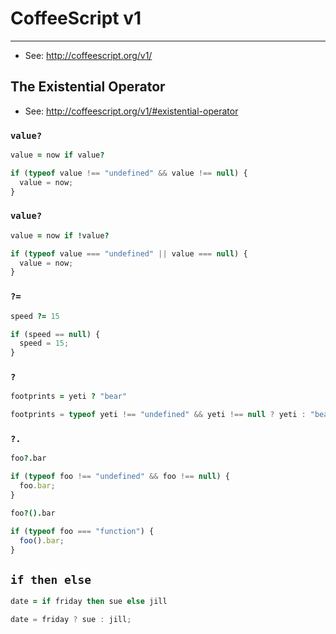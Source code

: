# CoffeeScript v1

----

- See: http://coffeescript.org/v1/

## The Existential Operator

- See: http://coffeescript.org/v1/#existential-operator

### `value?`
```coffeescript
value = now if value?
```

```javascript
if (typeof value !== "undefined" && value !== null) {
  value = now;
}
```


### `value?`

```coffeescript
value = now if !value?
```

```javascript
if (typeof value === "undefined" || value === null) {
  value = now;
}
```


### `?=`

```coffeescript
speed ?= 15
```

```javascript
if (speed == null) {
  speed = 15;
}
```


### `?`

```coffeescript
footprints = yeti ? "bear"
```

```javascript
footprints = typeof yeti !== "undefined" && yeti !== null ? yeti : "bear";
```


### `?.`

```coffeescript
foo?.bar
```

```javascript
if (typeof foo !== "undefined" && foo !== null) {
  foo.bar;
}
```

```coffeescript
foo?().bar
```

```javascript
if (typeof foo === "function") {
  foo().bar;
}
```



## `if then else`

```coffeescript
date = if friday then sue else jill
```

```javascript
date = friday ? sue : jill;
```
